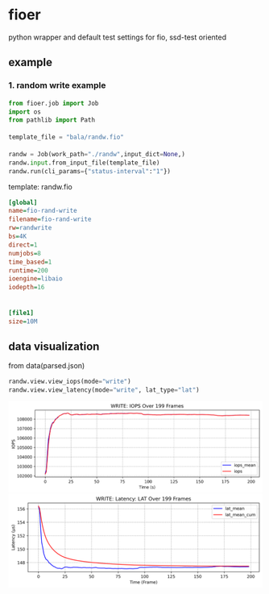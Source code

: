 # fioer
python wrapper and default test settings for fio, ssd-test oriented


## example 
### 1. random write example

```python
from fioer.job import Job
import os
from pathlib import Path

template_file = "bala/randw.fio"

randw = Job(work_path="./randw",input_dict=None,)
randw.input.from_input_file(template_file)
randw.run(cli_params={"status-interval":"1"})
```

template: randw.fio
```ini
[global]
name=fio-rand-write
filename=fio-rand-write
rw=randwrite
bs=4K
direct=1
numjobs=8
time_based=1
runtime=200
ioengine=libaio
iodepth=16


[file1]
size=10M


```


## data visualization
from data(parsed.json)

```python
randw.view.view_iops(mode="write")
randw.view.view_latency(mode="write", lat_type="lat")
```

![iops](./images/iops.png)
![latency-total](./images/latency.png)